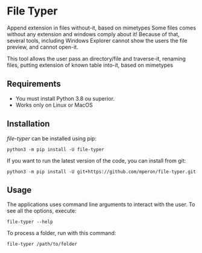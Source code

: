 # File Typer

Append extension in files without-it, based on mimetypes
Some files comes without any extension and windows comply
about it! Because of that, several tools, including Windows Explorer cannot
show the users the file preview, and cannot open-it.

This tool allows the user pass an directory/file and traverse-it, renaming
files, putting extension of known table into-it, based on mimetypes

## Requirements

* You must install Python 3.8 ou superior.
* Works only on Linux or MacOS

## Installation

*file-typer* can be installed using pip:

    python3 -m pip install -U file-typer

If you want to run the latest version of the code, you can install from git:

    python3 -m pip install -U git+https://github.com/mperon/file-typer.git

## Usage

The applications uses command line arguments to interact with the user. To see
all the options, execute:

`file-typer --help`

To process a folder, run with this command:

`file-typer /path/to/folder`

